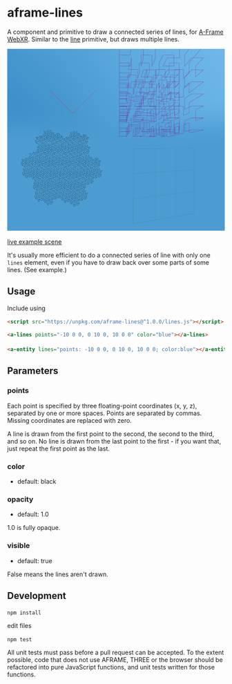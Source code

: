 aframe-lines
============

A component and primitive to draw a connected series of lines, for [A-Frame](https://aframe.io) [WebXR](https://immersive-web.github.io//).  Similar to the [line](https://aframe.io/docs/1.0.0/components/line.html) primitive, but draws multiple lines.


![sample screenshot](lines-sample.png)

[live example scene](https://dougreeder.github.io/aframe-lines/example.html)

It's usually more efficient to do a connected series of line with only one `lines` element, even if you have to draw back over some parts of some lines.
(See example.)


Usage
-----

Include using 
```html
<script src="https://unpkg.com/aframe-lines@^1.0.0/lines.js"></script>
```

```html
<a-lines points="-10 0 0, 0 10 0, 10 0 0" color="blue"></a-lines>

<a-entity lines="points: -10 0 0, 0 10 0, 10 0 0; color:blue"></a-entity>
```

Parameters
----------

### points

Each point is specified by three floating-point coordinates (x, y, z), separated by one or more spaces.  Points are separated by commas. Missing coordinates are replaced with zero.

A line is drawn from the first point to the second, the second to the third, and so on.  No line is drawn from the last point to the first - if you want that, just repeat the first point as the last.

### color
* default: black

### opacity
* default: 1.0

1.0 is fully opaque.

### visible
* default: true

False means the lines aren't drawn.


Development
---
`npm install`

edit files

`npm test`

All unit tests must pass before a pull request can be accepted.
To the extent possible, code that does not use AFRAME, THREE or the browser should be refactored into pure JavaScript functions, and unit tests written for those functions.
